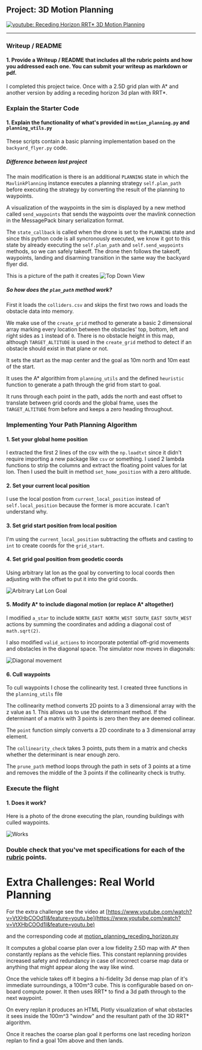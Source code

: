 ## Project: 3D Motion Planning

[![youtube: Receding Horizon RRT* 3D Motion Planning](https://gifs.com/gif/receding-horizon-3d-motion-plan-with-rrt-E8mRNl)](https://www.youtube.com/watch?v=VtXHbCOOd1I&feature=youtu.be "Receding Horizon RRT* 3D Motion Planning")

---
### Writeup / README

#### 1. Provide a Writeup / README that includes all the rubric points and how you addressed each one.  You can submit your writeup as markdown or pdf.  

I completed this project twice. Once with a 2.5D grid plan with A* and another version by adding a receding horizon 3d plan with RRT*.

### Explain the Starter Code

#### 1. Explain the functionality of what's provided in `motion_planning.py` and `planning_utils.py`

These scripts contain a basic planning implementation based on the `backyard_flyer.py` code. 

##### Difference between last project
The main modification is there is an additional `PLANNING` state in which the `MavlinkPlanning` instance executes a planning strategy `self.plan_path` before executing the strategy by converting the result of the planning to waypoints. 

A visualization of the waypoints in the sim is displayed by a new method called `send_waypoints` that sends the waypoints over the mavlink connection in the MessagePack binary serialization format. 

The `state_callback` is called when the drone is set to the `PLANNING` state and since this python code is all syncronously executed, we know it got to this state by already executing the `self.plan_path` and `self.send_waypoints` methods, so we can safely takeoff. The drone then follows the takeoff, waypoints, landing and disarming transition in the same way the backyard flyer did.

This is a picture of the path it creates
![Top Down View](https://i.imgur.com/1kmtspv.png)

##### So how does the `plan_path` method work? 
First it loads the `colliders.csv` and skips the first two rows and loads the obstacle data into memory. 

We make use of the `create_grid` method to generate a basic 2 dimensional array marking every location between the obstacles' top, bottom, left and right sides as `1` instead of `0`. There is no obstacle height in this map, although `TARGET_ALTITUDE` is used in the `create_grid` method to detect if an obstacle should exist in that plane or not.

It sets the start as the map center and the goal as 10m north and 10m east of the start.

It uses the A* algorithim from `planning_utils` and the defined `heuristic` function to generate a path through the grid from start to goal.

It runs through each point in the path, adds the north and east offset to translate between grid coords and the global frame, uses the `TARGET_ALTITUDE` from before and keeps a zero heading throughout.

<!-- 
Here's | A | Snappy | Table
--- | --- | --- | ---
1 | `highlight` | **bold** | 7.41
2 | a | b | c
3 | *italic* | text | 403
4 | 2 | 3 | abcd
 -->


### Implementing Your Path Planning Algorithm

#### 1. Set your global home position
I extracted the first 2 lines of the csv with the `np.loadtxt` since it didn't require importing a new package like `csv` or something. I used 2 lambda functions to strip the columns and extract the floating point values for lat lon. Then I used the built in method `set_home_position` with a zero altitude.


#### 2. Set your current local position
I use the local postion from `current_local_position` instead of `self.local_position` because the former is more accurate. I can't understand why.

#### 3. Set grid start position from local position
I'm using the `current_local_position` subtracting the offsets and casting to `int` to create coords for the `grid_start`.

#### 4. Set grid goal position from geodetic coords
Using arbitrary lat lon as the goal by converting to local coords then adjusting with the offset to put it into the grid coords.

![Arbitrary Lat Lon Goal](https://i.imgur.com/IdH7VFt.png)

#### 5. Modify A* to include diagonal motion (or replace A* altogether)
I modified `a_star` to include `NORTH_EAST NORTH_WEST SOUTH_EAST SOUTH_WEST` actions by summing the coordinates and adding a diagonal cost of `math.sqrt(2)`. 

I also modified `valid_actions` to incorporate potential off-grid movements and obstacles in the diagonal space. The simulator now moves in diagonals:

![Diagonal movement](https://i.imgur.com/pUav8la.png)


#### 6. Cull waypoints 
To cull waypoints I chose the collinearity test. I created three functions in the `planning_utils` file

The collinearity method converts 2D points to a 3 dimensional array with the z value as 1. This allows us to use the determinant method. If the determinant of a matrix with 3 points is zero then they are deemed collinear.

The `point` function simply converts a 2D coordinate to a 3 dimensional array element.

The `collinearity_check` takes 3 points, puts them in a matrix and checks whether the determinant is near enough zero.

The `prune_path` method loops through the path in sets of 3 points at a time and removes the middle of the 3 points if the collinearity check is truthy.


### Execute the flight
#### 1. Does it work?

Here is a photo of the drone executing the plan, rounding buildings with culled waypoints.

![Works](https://i.imgur.com/58CLCQA.png)


### Double check that you've met specifications for each of the [rubric](https://review.udacity.com/#!/rubrics/1534/view) points.
  
# Extra Challenges: Real World Planning

For the extra challenge see the video at [https://www.youtube.com/watch?v=VtXHbCOOd1I&feature=youtu.be](https://www.youtube.com/watch?v=VtXHbCOOd1I&feature=youtu.be)

and the corresponding code at [motion_planning_receding_horizon.py](motion_planning_receding_horizon.py)

It computes a global coarse plan over a low fidelity 2.5D map with A* then constantly replans as the vehicle flies. This constant replanning provides increased safety and redundancy in case of incorrect coarse map data or anything that might appear along the way like wind.

Once the vehicle takes off it begins a hi-fidelity 3d dense map plan of it's immediate surroundings, a 100m^3 cube. This is configurable based on on-board compute power. It then uses RRT* to find a 3d path through to the next waypoint. 

On every replan it produces an HTML Plotly visualization of what obstacles it sees inside the 100m^3 "window" and the resultant path of the 3D RRT* algorithm.

Once it reaches the coarse plan goal it performs one last receding horizon replan to find a goal 10m above and then lands.


